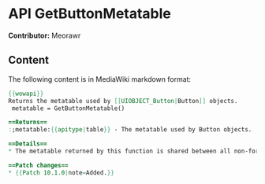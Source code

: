 # API GetButtonMetatable

**Contributor:** Meorawr

## Content

The following content is in MediaWiki markdown format:

```mediawiki
{{wowapi}}
Returns the metatable used by [[UIOBJECT_Button|Button]] objects.
 metatable = GetButtonMetatable()

==Returns==
:;metatable:{{apitype|table}} - The metatable used by Button objects.

==Details==
* The metatable returned by this function is shared between all non-forbidden Button object instances.

==Patch changes==
* {{Patch 10.1.0|note=Added.}}
```